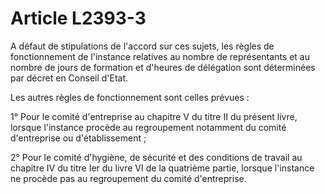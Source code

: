 # Article L2393-3

A défaut de stipulations de l'accord sur ces sujets, les règles de fonctionnement de l'instance relatives au nombre de représentants et au nombre de jours de formation et d'heures de délégation sont déterminées par décret en Conseil d'Etat. 

Les autres règles de fonctionnement sont celles prévues : 

1° Pour le comité d'entreprise au chapitre V du titre II du présent livre, lorsque l'instance procède au regroupement notamment du comité d'entreprise ou d'établissement ; 

2° Pour le comité d'hygiène, de sécurité et des conditions de travail au chapitre IV du titre Ier du livre VI de la quatrième partie, lorsque l'instance ne procède pas au regroupement du comité d'entreprise.